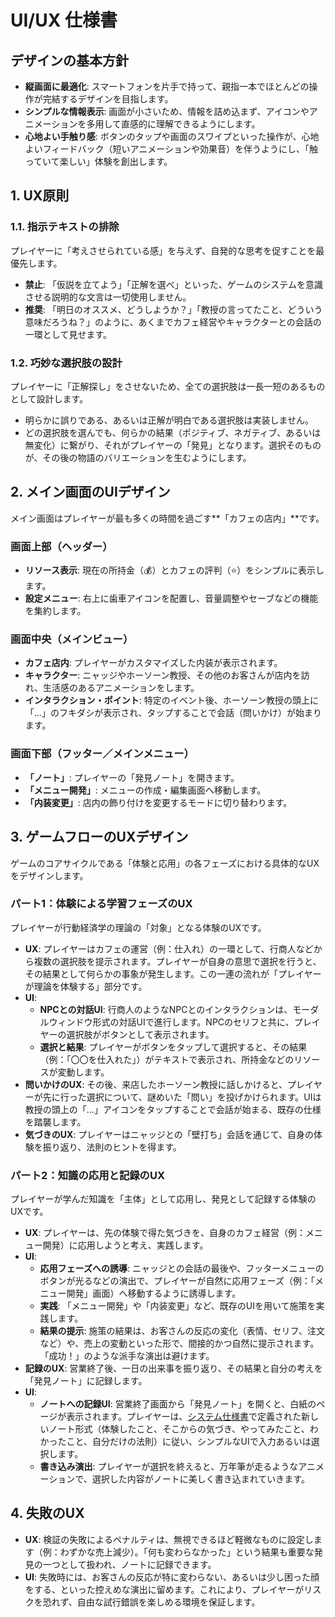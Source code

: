 # UI/UX 仕様書

## デザインの基本方針

- **縦画面に最適化**: スマートフォンを片手で持って、親指一本でほとんどの操作が完結するデザインを目指します。
- **シンプルな情報表示**: 画面が小さいため、情報を詰め込まず、アイコンやアニメーションを多用して直感的に理解できるようにします。
- **心地よい手触り感**: ボタンのタップや画面のスワイプといった操作が、心地よいフィードバック（短いアニメーションや効果音）を伴うようにし、「触っていて楽しい」体験を創出します。

## 1. UX原則

### 1.1. 指示テキストの排除

プレイヤーに「考えさせられている感」を与えず、自発的な思考を促すことを最優先します。

- **禁止**: 「仮説を立てよう」「正解を選べ」といった、ゲームのシステムを意識させる説明的な文言は一切使用しません。
- **推奨**: 「明日のオススメ、どうしようか？」「教授の言ってたこと、どういう意味だろうね？」のように、あくまでカフェ経営やキャラクターとの会話の一環として見せます。

### 1.2. 巧妙な選択肢の設計

プレイヤーに「正解探し」をさせないため、全ての選択肢は一長一短のあるものとして設計します。

- 明らかに誤りである、あるいは正解が明白である選択肢は実装しません。
- どの選択肢を選んでも、何らかの結果（ポジティブ、ネガティブ、あるいは無変化）に繋がり、それがプレイヤーの「発見」となります。選択そのものが、その後の物語のバリエーションを生むようにします。

## 2. メイン画面のUIデザイン

メイン画面はプレイヤーが最も多くの時間を過ごす**「カフェの店内」**です。

### 画面上部（ヘッダー）

- **リソース表示**: 現在の所持金（💰）とカフェの評判（⭐）をシンプルに表示します。
- **設定メニュー**: 右上に歯車アイコンを配置し、音量調整やセーブなどの機能を集約します。

### 画面中央（メインビュー）

- **カフェ店内**: プレイヤーがカスタマイズした内装が表示されます。
- **キャラクター**: ニャッジやホーソーン教授、その他のお客さんが店内を訪れ、生活感のあるアニメーションをします。
- **インタラクション・ポイント**: 特定のイベント後、ホーソーン教授の頭上に「...」のフキダシが表示され、タップすることで会話（問いかけ）が始まります。

### 画面下部（フッター／メインメニュー）

- **「ノート」**: プレイヤーの「発見ノート」を開きます。
- **「メニュー開発」**: メニューの作成・編集画面へ移動します。
- **「内装変更」**: 店内の飾り付けを変更するモードに切り替わります。

## 3. ゲームフローのUXデザイン

ゲームのコアサイクルである「体験と応用」の各フェーズにおける具体的なUXをデザインします。

### パート1：体験による学習フェーズのUX

プレイヤーが行動経済学の理論の「対象」となる体験のUXです。

- **UX**: プレイヤーはカフェの運営（例：仕入れ）の一環として、行商人などから複数の選択肢を提示されます。プレイヤーが自身の意思で選択を行うと、その結果として何らかの事象が発生します。この一連の流れが「プレイヤーが理論を体験する」部分です。
- **UI**:
  - **NPCとの対話UI**: 行商人のようなNPCとのインタラクションは、モーダルウィンドウ形式の対話UIで進行します。NPCのセリフと共に、プレイヤーの選択肢がボタンとして表示されます。
  - **選択と結果**: プレイヤーがボタンをタップして選択すると、その結果（例：「〇〇を仕入れた」）がテキストで表示され、所持金などのリソースが変動します。
- **問いかけのUX**: その後、来店したホーソーン教授に話しかけると、プレイヤーが先に行った選択について、謎めいた「問い」を投げかけられます。UIは教授の頭上の「...」アイコンをタップすることで会話が始まる、既存の仕様を踏襲します。
- **気づきのUX**: プレイヤーはニャッジとの「壁打ち」会話を通じて、自身の体験を振り返り、法則のヒントを得ます。

### パート2：知識の応用と記録のUX

プレイヤーが学んだ知識を「主体」として応用し、発見として記録する体験のUXです。

- **UX**: プレイヤーは、先の体験で得た気づきを、自身のカフェ経営（例：メニュー開発）に応用しようと考え、実践します。
- **UI**:
  - **応用フェーズへの誘導**: ニャッジとの会話の最後や、フッターメニューのボタンが光るなどの演出で、プレイヤーが自然に応用フェーズ（例：「メニュー開発」画面）へ移動するように誘導します。
  - **実践**: 「メニュー開発」や「内装変更」など、既存のUIを用いて施策を実践します。
  - **結果の提示**: 施策の結果は、お客さんの反応の変化（表情、セリフ、注文など）や、売上の変動といった形で、間接的かつ自然に提示されます。「成功！」のような派手な演出は避けます。
- **記録のUX**: 営業終了後、一日の出来事を振り返り、その結果と自分の考えを「発見ノート」に記録します。
- **UI**:
  - **ノートへの記録UI**: 営業終了画面から「発見ノート」を開くと、白紙のページが表示されます。プレイヤーは、[システム仕様書](system.md)で定義された新しいノート形式（体験したこと、そこからの気づき、やってみたこと、わかったこと、自分だけの法則）に従い、シンプルなUIで入力あるいは選択します。
  - **書き込み演出**: プレイヤーが選択を終えると、万年筆が走るようなアニメーションで、選択した内容がノートに美しく書き込まれていきます。

## 4. 失敗のUX

- **UX**: 検証の失敗によるペナルティは、無視できるほど軽微なものに設定します（例：わずかな売上減少）。「何も変わらなかった」という結果も重要な発見の一つとして扱われ、ノートに記録できます。
- **UI**: 失敗時には、お客さんの反応が特に変わらない、あるいは少し困った顔をする、といった控えめな演出に留めます。これにより、プレイヤーがリスクを恐れず、自由な試行錯誤を楽しめる環境を保証します。
